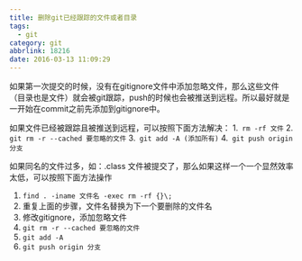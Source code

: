 ```yaml
---
title: 删除git已经跟踪的文件或者目录
tags:
  - git
category: git
abbrlink: 18216
date: 2016-03-13 11:09:29
---
```


如果第一次提交的时候，没有在gitignore文件中添加忽略文件，那么这些文件（目录也是文件）就会被git跟踪，push的时候也会被推送到远程。所以最好就是一开始在commit之前先添加到gitignore中。

如果文件已经被跟踪且被推送到远程，可以按照下面方法解决：
1.` rm -rf 文件`
2. `git rm -r --cached 要忽略的文件`
3.` git add -A (添加所有)`
4.` git push origin 分支`

如果同名的文件过多，如：.class 文件被提交了，那么如果这样一个一个显然效率太低，可以按照下面方法操作
1. `find . -iname 文件名 -exec rm -rf {}\;`
2. 重复上面的步骤，文件名替换为下一个要删除的文件名
3. 修改gitignore，添加忽略文件
4.   `git rm -r --cached 要忽略的文件`
5. `git add -A`
6. `git push origin 分支`
